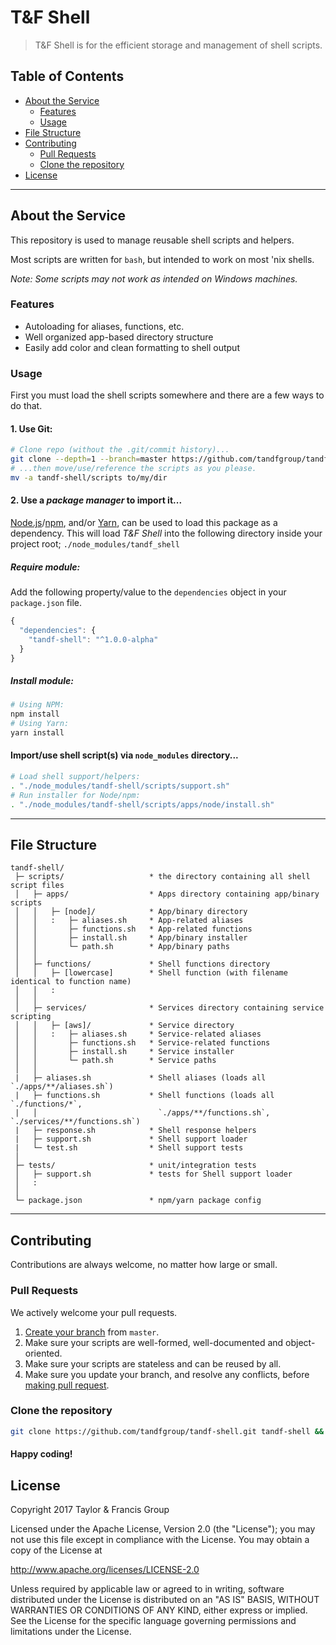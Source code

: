 # T&F Shell

> T&F Shell is for the efficient storage and management of shell scripts.

## Table of Contents

- [About the Service](#about)
  - [Features](#features)
  - [Usage](#usage)
- [File Structure](#file-structure)
- [Contributing](#contributing)
  - [Pull Requests](#pull-requests)
  - [Clone the repository](#clone-repo)
- [License](#license)

---

## About the Service <a id="about"></a>

This repository is used to manage reusable shell scripts and helpers.

Most scripts are written for `bash`, but intended to work on most 'nix shells.

*Note: Some scripts may not work as intended on Windows machines.*

### Features <a id="features"></a>

- Autoloading for aliases, functions, etc.
- Well organized app-based directory structure
- Easily add color and clean formatting to shell output

### Usage <a id="usage"></a>

First you must load the shell scripts somewhere and there are a few ways to do that.

#### 1. Use Git:
```bash
# Clone repo (without the .git/commit history)...
git clone --depth=1 --branch=master https://github.com/tandfgroup/tandf-shell.git tandf-shell && rm -rf !$/.git
# ...then move/use/reference the scripts as you please.
mv -a tandf-shell/scripts to/my/dir
```

#### 2. Use a _package manager_ to import it...

[Node.js](https://nodejs.org/)/[npm](https://www.npmjs.com/), and/or [Yarn](https://yarnpkg.com/),
can be used to load this package as a dependency. This will load _T&F Shell_ into
the following directory inside your project root; `./node_modules/tandf_shell`

##### Require module:

Add the following property/value to the `dependencies` object in your `package.json` file.

```javascript
{
  "dependencies": {
    "tandf-shell": "^1.0.0-alpha"
  }
}
```

##### Install module:
```bash
# Using NPM:
npm install
# Using Yarn:
yarn install
```

#### Import/use shell script(s) via `node_modules` directory...
```bash
# Load shell support/helpers:
. "./node_modules/tandf-shell/scripts/support.sh"
# Run installer for Node/npm:
. "./node_modules/tandf-shell/scripts/apps/node/install.sh"
```

---

## File Structure
```
tandf-shell/
 ├─ scripts/                   * the directory containing all shell script files
 │   ├─ apps/                  * Apps directory containing app/binary scripts
 │   │   ├─ [node]/            * App/binary directory
 │   │   :   ├─ aliases.sh     * App-related aliases
 │   │       ├─ functions.sh   * App-related functions
 │   │       ├─ install.sh     * App/binary installer
 │   │       └─ path.sh        * App/binary paths
 │   │
 │   ├─ functions/             * Shell functions directory
 │   │   ├─ [lowercase]        * Shell function (with filename identical to function name)
 │   │   :
 │   │
 │   ├─ services/              * Services directory containing service scripting
 │   │   ├─ [aws]/             * Service directory
 │   │   :   ├─ aliases.sh     * Service-related aliases
 │   │       ├─ functions.sh   * Service-related functions
 │   │       ├─ install.sh     * Service installer
 │   │       └─ path.sh        * Service paths
 │   │
 |   ├─ aliases.sh             * Shell aliases (loads all `./apps/**/aliases.sh`)
 |   ├─ functions.sh           * Shell functions (loads all `./functions/*`,
 |   │                           `./apps/**/functions.sh`, `./services/**/functions.sh`)
 |   ├─ response.sh            * Shell response helpers
 |   ├─ support.sh             * Shell support loader
 |   └─ test.sh                * Shell support tests
 │
 ├─ tests/                     * unit/integration tests
 │   ├─ support.sh             * tests for Shell support loader
 │   :
 │
 └─ package.json               * npm/yarn package config
```

---

## Contributing <a id="contributing"></a>

Contributions are always welcome, no matter how large or small.

### Pull Requests <a id="pull-requests"></a>

We actively welcome your pull requests.

1. [Create your branch](https://github.com/tandfgroup/tandf-shell#fork-destination-box) from `master`.
2. Make sure your scripts are well-formed, well-documented and object-oriented.
3. Make sure your scripts are stateless and can be reused by all.
4. Make sure you update your branch, and resolve any conflicts, before [making pull request](https://github.com/tandfgroup/tandf-shell/pulls).

### Clone the repository <a id="clone-repo"></a>

```bash
git clone https://github.com/tandfgroup/tandf-shell.git tandf-shell && cd tandf-shell
```

#### Happy coding!

## License <a id="license"></a>

Copyright 2017 Taylor & Francis Group

Licensed under the Apache License, Version 2.0 (the "License");
you may not use this file except in compliance with the License.
You may obtain a copy of the License at

http://www.apache.org/licenses/LICENSE-2.0

Unless required by applicable law or agreed to in writing, software
distributed under the License is distributed on an "AS IS" BASIS,
WITHOUT WARRANTIES OR CONDITIONS OF ANY KIND, either express or implied.
See the License for the specific language governing permissions and
limitations under the License.
